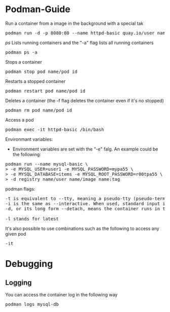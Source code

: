 # Podman-Guide

Run a container from a image in the background with a special tak 
<pre>
podman run -d -p 8080:80 --name httpd-basic quay.io/user_name/httpd-parent:2.4
</pre>

<i>ps</i> Lists running containers and the "-a" flag lists all running containers
<pre>
podman ps -a
</pre>

Stops a container
<pre>
podman stop pod_name/pod_id
</pre>

Restarts a stopped container
<pre>
podman restart pod_name/pod_id
</pre>

Deletes a container (the -f flag deletes the container even if it's no stopped)
<pre>
podman rm pod_name/pod_id
</pre>

Access a pod
<pre>
podman exec -it httpd-basic /bin/bash
</pre>

Environmant variables:
- Environment variables are set with the "-e" falg. An example could be the following: 

<pre>
podman run --name mysql-basic \
> -e MYSQL_USER=user1 -e MYSQL_PASSWORD=mypa55 \
> -e MYSQL_DATABASE=items -e MYSQL_ROOT_PASSWORD=r00tpa55 \
> -d registry_name/user_name/image_name:tag
</pre>

podman flags: 
<pre>
-t is equivalent to --tty, meaning a pseudo-tty (pseudo-terminal) is to be allocated for the container.
-i is the same as --interactive. When used, standard input is kept open into the container.
-d, or its long form --detach, means the container runs in the background (detached). Podman then prints the container id.

-l stands for latest
</pre>

It's also possible to use combinations such as the following to access any given pod 
<pre>
-it
</pre>


# Debugging

## Logging 

You can access the container log in the following way
<pre>
podman logs mysql-db
</pre>
